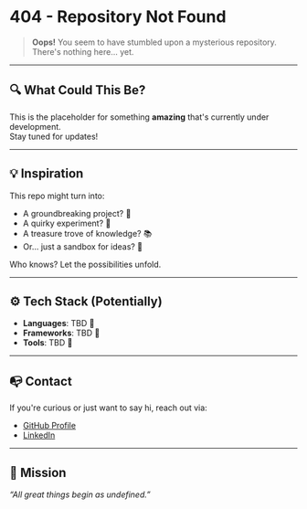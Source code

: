 # 404 - Repository Not Found

> **Oops!** You seem to have stumbled upon a mysterious repository.  
> There's nothing here... yet.  

---

## 🔍 What Could This Be?

This is the placeholder for something **amazing** that's currently under development.  
Stay tuned for updates!

---

## 💡 Inspiration

This repo might turn into:

- A groundbreaking project? 🤖
- A quirky experiment? 🧪
- A treasure trove of knowledge? 📚
- Or... just a sandbox for ideas? 🌌

Who knows? Let the possibilities unfold.

---

## ⚙️ Tech Stack (Potentially)

- **Languages**: TBD 🤔
- **Frameworks**: TBD 🤔
- **Tools**: TBD 🤔

---

## 📭 Contact

If you're curious or just want to say hi, reach out via:

- [GitHub Profile](https://github.com/insooeric)  
- [LinkedIn](https://linkedin.com/in/eric-son-6742b7173) 

---

## 🎯 Mission

_“All great things begin as undefined.”_
